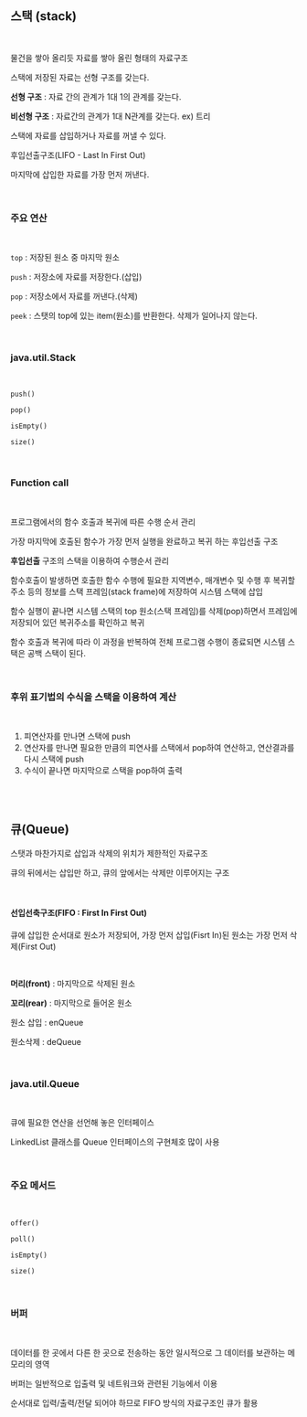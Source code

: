 ## 스택 (stack)

<br>

물건을 쌓아 올리듯 자료를 쌓아 올린 형태의 자료구조

스택에 저장된 자료는 선형 구조를 갖는다.

**선형 구조** : 자료 간의 관계가 1대 1의 관계를 갖는다.

**비선형 구조** : 자료간의 관계가 1대 N관계를 갖는다. ex) 트리

스택에 자료를 삽입하거나 자료를 꺼낼 수 있다.

후입선출구조(LIFO - Last In First Out)

마지막에 삽입한 자료를 가장 먼저 꺼낸다.

<br>

### 주요 연산

<br>

`top` : 저장된 원소 중 마지막 원소

`push` : 저장소에 자료를 저장한다.(삽입)

`pop` : 저장소에서 자료를 꺼낸다.(삭제)

`peek` : 스탯의 top에 있는 item(원소)를 반환한다. 삭제가 일어나지 않는다.

<br>

### java.util.Stack

<br>

`push()`

`pop()`

`isEmpty()`

`size()`

<br>

### Function call

<br>

프로그램에서의 함수 호출과 복귀에 따른 수행 순서 관리

가장 마지막에 호출된 함수가 가장 먼저 실행을 완료하고 복귀 하는 후입선출 구조

**후입선출** 구조의 스택을 이용하여 수행순서 관리

함수호출이 발생하면 호출한 함수 수행에 필요한 지역변수, 매개변수 및 수행 후 복귀할 주소 등의 정보를 스택 프레임(stack frame)에 저장하여 시스템 스택에 삽입

함수 실행이 끝나면 시스템 스택의 top 원소(스택 프레임)를 삭제(pop)하면서 프레임에 저장되어 있던 복귀주소를 확인하고 복귀

함수 호출과 복귀에 따라 이 과정을 반복하여 전체 프로그램 수행이 종료되면 시스템 스택은 공백 스택이 된다.

<br>

### 후위 표기법의 수식을 스택을 이용하여 계산

<br>

1. 피연산자를 만나면 스택에 push
2. 연산자를 만나면 필요한 만큼의 피연사를 스택에서 pop하여 연산하고, 연산결과를 다시 스택에 push
3. 수식이 끝나면 마지막으로 스택을 pop하여 출력

<br><br>

## 큐(Queue)

스탯과 마찬가지로 삽입과 삭제의 위치가 제한적인 자료구조

큐의 뒤에서는 삽입만 하고, 큐의 앞에서는 삭제만 이루어지는 구조

<br>

#### 선입선축구조(FIFO : First In First Out)

큐에 삽입한 순서대로 원소가 저장되어, 가장 먼저 삽입(Fisrt In)된 원소는 가장 먼저 삭제(First Out)

<br>

**머리(front)** :  마지막으로 삭제된 원소

**꼬리(rear)** : 마지막으로 들어온 원소

원소 삽입 : enQueue

원소삭제 : deQueue

<br>

### java.util.Queue

<br>

큐에 필요한 연산을 선언해 놓은 인터페이스

LinkedList 클래스를 Queue 인터페이스의 구현체호 많이 사용

<br>

### 주요 메서드

<br>

`offer()`

`poll()`

`isEmpty()`

`size()`

<br>

### 버퍼

<br>

데이터를 한 곳에서 다른 한 곳으로 전송하는 동안 일시적으로 그 데이터를 보관하는 메모리의 영역

버퍼는 일반적으로 입출력 및 네트워크와 관련된 기능에서 이용

순서대로 입력/출력/전달 되어야 하므로 FIFO 방식의 자료구조인 큐가 활용